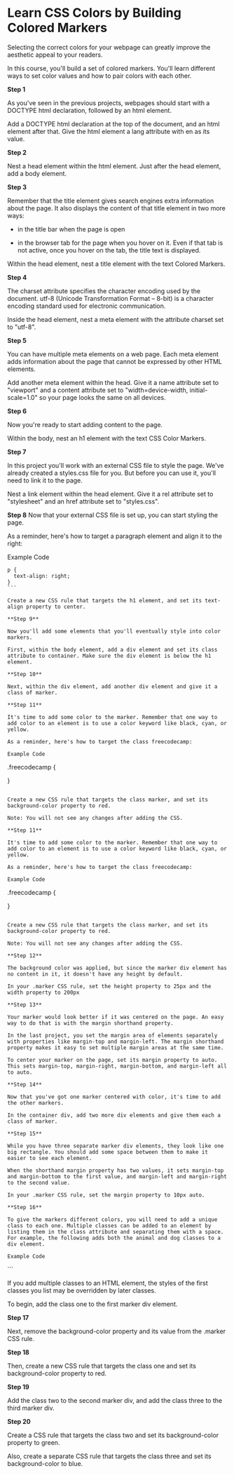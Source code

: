 # Learn CSS Colors by Building Colored Markers

Selecting the correct colors for your webpage can greatly improve the aesthetic appeal to your readers.

In this course, you'll build a set of colored markers. You'll learn different ways to set color values and how to pair colors with each other.

**Step 1**

As you've seen in the previous projects, webpages should start with a DOCTYPE html declaration, followed by an html element.

Add a DOCTYPE html declaration at the top of the document, and an html element after that. Give the html element a lang attribute with en as its value.

**Step 2**

Nest a head element within the html element. Just after the head element, add a body element.

**Step 3**

Remember that the title element gives search engines extra information about the page. It also displays the content of that title element in two more ways:

- in the title bar when the page is open
  
- in the browser tab for the page when you hover on it. Even if that tab is not active, once you hover on the tab, the title text is displayed.

Within the head element, nest a title element with the text Colored Markers.

**Step 4**

The charset attribute specifies the character encoding used by the document. utf-8 (Unicode Transformation Format – 8-bit) is a character encoding standard used for electronic communication.

Inside the head element, nest a meta element with the attribute charset set to "utf-8".

**Step 5**

You can have multiple meta elements on a web page. Each meta element adds information about the page that cannot be expressed by other HTML elements.

Add another meta element within the head. Give it a name attribute set to "viewport" and a content attribute set to "width=device-width, initial-scale=1.0" so your page looks the same on all devices.

**Step 6**

Now you're ready to start adding content to the page.

Within the body, nest an h1 element with the text CSS Color Markers.

**Step 7**

In this project you'll work with an external CSS file to style the page. We've already created a styles.css file for you. But before you can use it, you'll need to link it to the page.

Nest a link element within the head element. Give it a rel attribute set to "stylesheet" and an href attribute set to "styles.css".

**Step 8**
Now that your external CSS file is set up, you can start styling the page.

As a reminder, here's how to target a paragraph element and align it to the right:

Example Code

````
p {
  text-align: right;
}
```

Create a new CSS rule that targets the h1 element, and set its text-align property to center.

**Step 9**

Now you'll add some elements that you'll eventually style into color markers.

First, within the body element, add a div element and set its class attribute to container. Make sure the div element is below the h1 element.

**Step 10**

Next, within the div element, add another div element and give it a class of marker.

**Step 11**

It's time to add some color to the marker. Remember that one way to add color to an element is to use a color keyword like black, cyan, or yellow.

As a reminder, here's how to target the class freecodecamp:

Example Code

````
.freecodecamp {
  
}
```

Create a new CSS rule that targets the class marker, and set its background-color property to red.

Note: You will not see any changes after adding the CSS.

**Step 11**

It's time to add some color to the marker. Remember that one way to add color to an element is to use a color keyword like black, cyan, or yellow.

As a reminder, here's how to target the class freecodecamp:

Example Code

````
.freecodecamp {
  
}
```

Create a new CSS rule that targets the class marker, and set its background-color property to red.

Note: You will not see any changes after adding the CSS.

**Step 12**

The background color was applied, but since the marker div element has no content in it, it doesn't have any height by default.

In your .marker CSS rule, set the height property to 25px and the width property to 200px

**Step 13**

Your marker would look better if it was centered on the page. An easy way to do that is with the margin shorthand property.

In the last project, you set the margin area of elements separately with properties like margin-top and margin-left. The margin shorthand property makes it easy to set multiple margin areas at the same time.

To center your marker on the page, set its margin property to auto. This sets margin-top, margin-right, margin-bottom, and margin-left all to auto.

**Step 14**

Now that you've got one marker centered with color, it's time to add the other markers.

In the container div, add two more div elements and give them each a class of marker.

**Step 15**

While you have three separate marker div elements, they look like one big rectangle. You should add some space between them to make it easier to see each element.

When the shorthand margin property has two values, it sets margin-top and margin-bottom to the first value, and margin-left and margin-right to the second value.

In your .marker CSS rule, set the margin property to 10px auto.

**Step 16**

To give the markers different colors, you will need to add a unique class to each one. Multiple classes can be added to an element by listing them in the class attribute and separating them with a space. For example, the following adds both the animal and dog classes to a div element.

Example Code

````
<div class="animal dog">
```

If you add multiple classes to an HTML element, the styles of the first classes you list may be overridden by later classes.

To begin, add the class one to the first marker div element.

**Step 17**

Next, remove the background-color property and its value from the .marker CSS rule.

**Step 18**

Then, create a new CSS rule that targets the class one and set its background-color property to red.

**Step 19**

Add the class two to the second marker div, and add the class three to the third marker div.

**Step 20**

Create a CSS rule that targets the class two and set its background-color property to green.

Also, create a separate CSS rule that targets the class three and set its background-color to blue.
